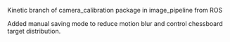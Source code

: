 Kinetic branch of camera_calibration package in image_pipeline from ROS

Added manual saving mode to reduce motion blur and control chessboard target distribution.